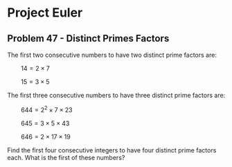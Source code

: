 # Project Euler

## Problem 47 - Distinct Primes Factors

The first two consecutive numbers to have two distinct prime factors are:

$\qquad 14 = 2 \times 7$

$\qquad 15 = 3 \times 5$

The first three consecutive numbers to have three distinct prime factors are:


$\qquad 644 = 2^2 \times 7 \times 23$

$\qquad 645 = 3 \times 5 \times 43$

$\qquad 646 = 2 \times 17 \times 19$

Find the first four consecutive integers to have four distinct prime factors each.
What is the first of these numbers?
